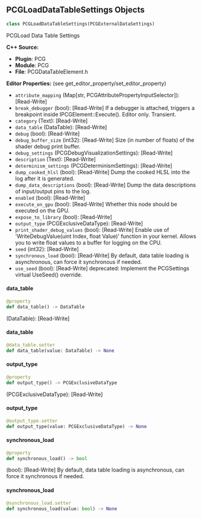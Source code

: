 ## PCGLoadDataTableSettings Objects

```python
class PCGLoadDataTableSettings(PCGExternalDataSettings)
```

PCGLoad Data Table Settings

**C++ Source:**

- **Plugin**: PCG
- **Module**: PCG
- **File**: PCGDataTableElement.h

**Editor Properties:** (see get_editor_property/set_editor_property)

- ``attribute_mapping`` (Map[str, PCGAttributePropertyInputSelector]):  [Read-Write]
- ``break_debugger`` (bool):  [Read-Write] If a debugger is attached, triggers a breakpoint inside IPCGElement::Execute(). Editor only. Transient.
- ``category`` (Text):  [Read-Write]
- ``data_table`` (DataTable):  [Read-Write]
- ``debug`` (bool):  [Read-Write]
- ``debug_buffer_size`` (int32):  [Read-Write] Size (in number of floats) of the shader debug print buffer.
- ``debug_settings`` (PCGDebugVisualizationSettings):  [Read-Write]
- ``description`` (Text):  [Read-Write]
- ``determinism_settings`` (PCGDeterminismSettings):  [Read-Write]
- ``dump_cooked_hlsl`` (bool):  [Read-Write] Dump the cooked HLSL into the log after it is generated.
- ``dump_data_descriptions`` (bool):  [Read-Write] Dump the data descriptions of input/output pins to the log.
- ``enabled`` (bool):  [Read-Write]
- ``execute_on_gpu`` (bool):  [Read-Write] Whether this node should be executed on the GPU.
- ``expose_to_library`` (bool):  [Read-Write]
- ``output_type`` (PCGExclusiveDataType):  [Read-Write]
- ``print_shader_debug_values`` (bool):  [Read-Write] Enable use of 'WriteDebugValue(uint Index, float Value)' function in your kernel. Allows you to write float values to a buffer for logging on the CPU.
- ``seed`` (int32):  [Read-Write]
- ``synchronous_load`` (bool):  [Read-Write] By default, data table loading is asynchronous, can force it synchronous if needed.
- ``use_seed`` (bool):  [Read-Write]
  deprecated: Implement the PCGSettings virtual UseSeed() override.

<a id="unreal.PCGLoadDataTableSettings.data_table"></a>

#### data_table

```python
@property
def data_table() -> DataTable
```

(DataTable):  [Read-Write]

<a id="unreal.PCGLoadDataTableSettings.data_table"></a>

#### data_table

```python
@data_table.setter
def data_table(value: DataTable) -> None
```

<a id="unreal.PCGLoadDataTableSettings.output_type"></a>

#### output_type

```python
@property
def output_type() -> PCGExclusiveDataType
```

(PCGExclusiveDataType):  [Read-Write]

<a id="unreal.PCGLoadDataTableSettings.output_type"></a>

#### output_type

```python
@output_type.setter
def output_type(value: PCGExclusiveDataType) -> None
```

<a id="unreal.PCGLoadDataTableSettings.synchronous_load"></a>

#### synchronous_load

```python
@property
def synchronous_load() -> bool
```

(bool):  [Read-Write] By default, data table loading is asynchronous, can force it synchronous if needed.

<a id="unreal.PCGLoadDataTableSettings.synchronous_load"></a>

#### synchronous_load

```python
@synchronous_load.setter
def synchronous_load(value: bool) -> None
```

<a id="unreal.PCGManagedResource"></a>